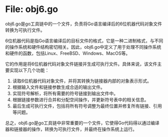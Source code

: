 # File: obj6.go

obj6.go是go工具链中的一个文件，负责将Go语言编译后的6位机器代码对象文件转换为可执行文件。

6位机器代码是指Go语言编译后的目标文件的格式，它是一种二进制格式，与不同的操作系统和硬件结构密切相关。因此，obj6.go中定义了用于处理不同操作系统和硬件的函数，包括Linux、FreeBSD、Windows、MacOS等。

它的作用是将6位机器代码对象文件链接并生成可执行文件。具体来说，该文件主要实现以下几个功能：

1. 读取6位机器代码对象文件，并将其转换为链接器内部的对象表示形式。
2. 根据输入文件和链接参数生成合适的输出文件。
3. 实现符号解析，将所有需要的符号链接到输出文件中。
4. 根据链接参数进行合并和分配空间操作，并更新符号表中的相关信息。
5. 最后生成可执行文件，包括将所有符号调整为最终位置并修复所有链接、引用等问题。

总之，obj6.go是go工具链中非常重要的一个文件，它使得Go代码得以通过编译器和链接器的操作，转换为可执行文件，并最终在操作系统上运行。

